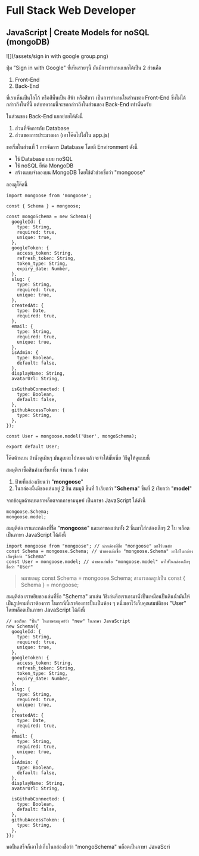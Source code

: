 #### 

# Full Stack Web Developer

## JavaScript \| Create Models for noSQL \(mongoDB\)

![](/assets/sign in with google group.png)

ปุ่ม "Sign in with Google" ที่เห็นสวยๆนี้ มันมีการทำงานแยกได้เป็น 2 ส่วนคือ

1. Front-End
2. Back-End

ที่เราเห็นเป็นโลโก้ หรือสีพื้นเป็น สีฟ้า หรือสีขาว เป็นการทำงานในส่วนของ Front-End ซึ่งไม่ได้กล่าวถึงในที่นี้ แต่บทความนี้จะขอกล่าวถึงในส่วนของ Back-End เท่านั้นครับ

ในส่วนของ Back-End แยกย่อยได้ดังนี้

1. ส่วนที่จัดการกับ Database
2. ส่วนของการประมวลผล \(เอาโค๊ดไปใส่ใน app.js\)

ขอเริ่มในส่วนที่ 1 การจัดการ Database โดยมี Environment ดังนี้

* ใช้ Database แบบ noSQL
* ใช้ noSQL ยี่ห้อ MongoDB
* สร้างแบบจำลองบน MongoDB โดยใช้ตัวช่วยชื่อว่า "mongoose"

ลองดูโค๊ดนี้

```
import mongoose from 'mongoose';

const { Schema } = mongoose;

const mongoSchema = new Schema({
  googleId: {
    type: String,
    required: true,
    unique: true,
  },
  googleToken: {
    access_token: String,
    refresh_token: String,
    token_type: String,
    expiry_date: Number,
  },
  slug: {
    type: String,
    required: true,
    unique: true,
  },
  createdAt: {
    type: Date,
    required: true,
  },
  email: {
    type: String,
    required: true,
    unique: true,
  },
  isAdmin: {
    type: Boolean,
    default: false,
  },
  displayName: String,
  avatarUrl: String,

  isGithubConnected: {
    type: Boolean,
    default: false,
  },
  githubAccessToken: {
    type: String,
  },
});

const User = mongoose.model('User', mongoSchema);

export default User;
```

โค๊ดด้านบน ถ้านั่งดูเผินๆ มันดูเยอะไปหมด แล้วจะจำได้มั๊ยเนี่ย วิธีดูให้ดูแบบนี้

สมมุติเราซื้อสินค้ามาชิ้นหนึ่ง จำนวน 1 กล่อง

1. ป้ายที่กล่องเขียนว่า "**mongoose**"
2. ในกล่องนั้นมีของเล่นอยู่ 2 ชิ้น สมมุติ ชิ้นที่ 1 เรียกว่า "**Schema**" ชิ้นที่ 2 เรียกว่า "**model**"

จากข้อมูลด้านบนเราพล็อตจากภาษามนุษย์ เป็นภาษา JavaScript ได้ดังนี้

```
mongoose.Schema;
mongoose.model;
```

สมมุติต่อ เราแกะกล่องที่ชื่อ "**mongoose**" และเอาของเล่นทั้ง 2 ชิ้นมาใส่กล่องเล็กๆ 2 ใบ พล็อตเป็นภาษา JavaScript ได้ดังนี้

```
import mongoose from "mongoose"; // นำกล่องที่ชื่อ "mongoose" มาไว้บนตัก
const Schema = mongoose.Schema; // นำของเล่นชื่อ "mongoose.Schema" มาใส่ในกล่องเล็กๆชื่อว่า "Schema"
const User = mongoose.model; // นำของเล่นชื่อ "mongoose.model" มาใส่ในกล่องเล็กๆชื่อว่า "User"
```

> หมายเหตุ: const Schema = mongoose.Schema; สามารถลดรูปเป็น const { Schema } = mongoose;

สมมุติต่อ เราหยิบของเล่นที่ชื่อ "Schema" มาเล่น วิธีเล่นคือเราเอามานั่งปั้นเหมือนปั้นดินน้ำมันให้เป็นรูปตามที่เราต้องการ ในกรณีนี้เราต้องการปั้นเป็นห้อง ๆ หนึ่งเอาไว้เก็บคุณสมบัติของ "User" โดยพล็อตเป็นภาษา JavaScript ได้ดังนี้

```
// ขอเรียก "ปั้น" ในภาษามนุษย์ว่า "new" ในภาษา JavaScript
new Schema({
  googleId: {
    type: String,
    required: true,
    unique: true,
  },
  googleToken: {
    access_token: String,
    refresh_token: String,
    token_type: String,
    expiry_date: Number,
  },
  slug: {
    type: String,
    required: true,
    unique: true,
  },
  createdAt: {
    type: Date,
    required: true,
  },
  email: {
    type: String,
    required: true,
    unique: true,
  },
  isAdmin: {
    type: Boolean,
    default: false,
  },
  displayName: String,
  avatarUrl: String,

  isGithubConnected: {
    type: Boolean,
    default: false,
  },
  githubAccessToken: {
    type: String,
  },
});
```

พอปั้นเสร็จก็เอาไปเก็บในกล่องชื่อว่า "mongoSchema" พล็อตเป็นภาษา JavaScri

